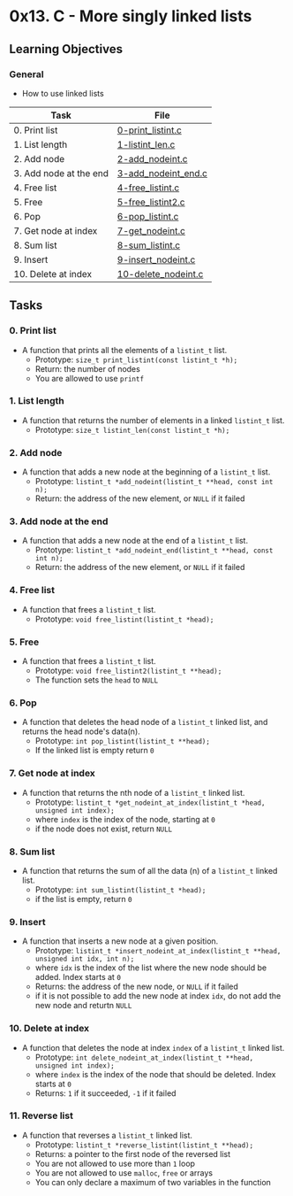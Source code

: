 # 0x13. C - More singly linked lists

## Learning Objectives

### General

* How to use linked lists

| Task | File |
| ---- | ---- |
| 0. Print list | [0-print_listint.c](./0-print_listint.c) |
| 1. List length | [1-listint_len.c](./1-listint_len.c) |
| 2. Add node | [2-add_nodeint.c](./2-add_nodeint.c) |
| 3. Add node at the end | [3-add_nodeint_end.c](./3-add_nodeint_end.c) |
| 4. Free list | [4-free_listint.c](./4-free_listint.c) |
| 5. Free | [5-free_listint2.c](./5-free_listint2.c) |
| 6. Pop | [6-pop_listint.c](./6-pop_listint.c) |
| 7. Get node at index | [7-get_nodeint.c](./7-get_nodeint.c) |
| 8. Sum list | [8-sum_listint.c](./8-sum_listint.c) |
| 9. Insert | [9-insert_nodeint.c](./9-insert_nodeint.c) |
| 10. Delete at index | [10-delete_nodeint.c](./10-delete_nodeint.c) |

## Tasks
### 0. Print list
* A function that prints all the elements of a `listint_t` list.
	* Prototype: `size_t print_listint(const listint_t *h);`
	* Return: the number of nodes
	* You are allowed to use `printf`
### 1. List length
* A function that returns the number of elements in a linked `listint_t` list.
	* Prototype: `size_t listint_len(const listint_t *h);`
### 2. Add node
* A function that adds a new node at the beginning of a `listint_t` list.
	* Prototype: `listint_t *add_nodeint(listint_t **head, const int n);`
	* Return: the address of the new element, or `NULL` if it failed
### 3. Add node at the end
* A function that adds a new node at the end of a `listint_t` list.
	* Prototype: `listint_t *add_nodeint_end(listint_t **head, const int n);`
	* Return: the address of the new element, or `NULL` if it failed
### 4. Free list
* A function that frees a `listint_t` list.
	* Prototype: `void free_listint(listint_t *head);`
### 5. Free
* A function that frees a `listint_t` list.
	* Prototype: `void free_listint2(listint_t **head);`
	* The function sets the `head` to `NULL`
### 6. Pop
* A function that deletes the head node of a `listint_t` linked list, and returns the head node's data(n).
	* Prototype: `int pop_listint(listint_t **head);`
	* If the linked list is empty return `0`
### 7. Get node at index
* A function that returns the nth node of a `listint_t` linked list.
	* Prototype: `listint_t *get_nodeint_at_index(listint_t *head, unsigned int index);`
	* where `index` is the index of the node, starting at `0`
	* if the node does not exist, return `NULL`
### 8. Sum list
* A function that returns the sum of all the data (n) of a `listint_t` linked list.
	* Prototype: `int sum_listint(listint_t *head);`
	* if the list is empty, return `0`
### 9. Insert
* A function that inserts a new node at a given position.
	* Prototype: `listint_t *insert_nodeint_at_index(listint_t **head, unsigned int idx, int n);`
	* where `idx` is the index of the list where the new node should be added. Index starts at `0`
	* Returns: the address of the new node, or `NULL` if it failed
	* if it is not possible to add the new node at index `idx`, do not add the new node and returtn `NULL`
### 10. Delete at index
* A function that deletes the node at index `index` of a `listint_t` linked list.
	* Prototype: `int delete_nodeint_at_index(listint_t **head, unsigned int index);`
	* where `index` is the index of the node that should be deleted. Index starts at `0`
	* Returns: `1` if it succeeded, `-1` if it failed
### 11. Reverse list
* A function that reverses a `listint_t` linked list.
	* Prototype: `listint_t *reverse_listint(listint_t **head);`
	* Returns: a pointer to the first node of the reversed list
	* You are not allowed to use more than `1` loop
	* You are not allowed to use `malloc`, `free` or arrays
	* You can only declare a maximum of two variables in the function
